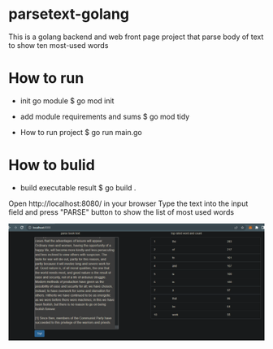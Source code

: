 # parsetext-golang

This is a golang backend and web front page project that parse body of text to show ten most-used words

# How to run
- init go module
$ go mod init

- add module requirements and sums
$ go mod tidy

- How to run project 
$ go run main.go

# How to bulid

- build executable result
$ go build .

Open http://localhost:8080/ in your browser
Type the text into the input field and press "PARSE" button to show the list of most used words

![This is an image](https://github.com/CristianDiazTorres/text-parse/blob/main/screenshot.PNG)
